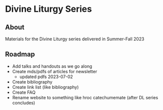 # Divine Liturgy Series
## About
Materials for the Divine Liturgy series delivered in Summer-Fall 2023

## Roadmap
- Add talks and handouts as we go along
- Create mds/pdfs of articles for newsletter
  - updated pdfs 2023-07-02
- Create bibliography
- Create link list (like bibliography)
- Create FAQ
- Rename website to something like hroc catechumemate (after DL series concludes)

